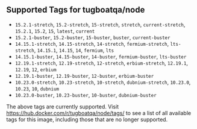 ## Supported Tags for tugboatqa/node

* `15.2.1-stretch`, `15.2-stretch`, `15-stretch`, `stretch`, `current-stretch`, `15.2.1`, `15.2`, `15`, `latest`, `current`
* `15.2.1-buster`, `15.2-buster`, `15-buster`, `buster`, `current-buster`
* `14.15.1-stretch`, `14.15-stretch`, `14-stretch`, `fermium-stretch`, `lts-stretch`, `14.15.1`, `14.15`, `14`, `fermium`, `lts`
* `14.15.1-buster`, `14.15-buster`, `14-buster`, `fermium-buster`, `lts-buster`
* `12.19.1-stretch`, `12.19-stretch`, `12-stretch`, `erbium-stretch`, `12.19.1`, `12.19`, `12`, `erbium`
* `12.19.1-buster`, `12.19-buster`, `12-buster`, `erbium-buster`
* `10.23.0-stretch`, `10.23-stretch`, `10-stretch`, `dubnium-stretch`, `10.23.0`, `10.23`, `10`, `dubnium`
* `10.23.0-buster`, `10.23-buster`, `10-buster`, `dubnium-buster`

The above tags are currently supported. Visit https://hub.docker.com/r/tugboatqa/node/tags/ to see a list of all available tags for this image, including those that are no longer supported.
